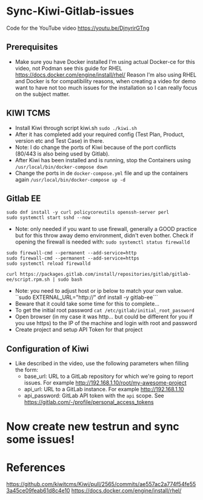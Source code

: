 # Sync-Kiwi-Gitlab-issues
Code for the YouTube video https://youtu.be/DjnyrirGTng

## Prerequisites 
- Make sure you have Docker installed 
I'm using actual Docker-ce for this video, not Podman see this guide for RHEL https://docs.docker.com/engine/install/rhel/
Reason I'm also using RHEL and Docker is for compatibility reasons, when creating a video for demo want to have not too much issues for the installation so I can really focus on the subject matter.

## KIWI TCMS
- Install Kiwi through script kiwi.sh ```sudo ./kiwi.sh```
- After it has completed add your required config (Test Plan, Product, version etc and Test Case) in there. 
- Note: I do change the ports of Kiwi because of the port conflicts (80/443 is also being used by Gitlab). 
- After Kiwi has been installed and is running, stop the Containers using ```/usr/local/bin/docker-compose down```
- Change the ports in de ```docker-compose.yml``` file and up the containers again ```/usr/local/bin/docker-compose up -d```

## Gitlab EE
```
sudo dnf install -y curl policycoreutils openssh-server perl
sudo systemctl start sshd --now
```
- Note: only needed if you want to use firewall, generally a GOOD practice but for this throw away demo environment, didn't even bother. Check if opening the firewall is needed with: 
```sudo systemctl status firewalld```
```
sudo firewall-cmd --permanent --add-service=http
sudo firewall-cmd --permanent --add-service=https
sudo systemctl reload firewalld
```
```curl https://packages.gitlab.com/install/repositories/gitlab/gitlab-ee/script.rpm.sh | sudo bash```
- Note: you need to adjust host or ip below to match your own value. 
``sudo EXTERNAL_URL="http://<host or ip>" dnf install -y gitlab-ee```
- Beware that it could take some time for this to complete... 
- To get the initial root password ```cat /etc/gitlab/initial_root_password```
- Open browser (in my case it was http... but could be different for you if you use https) to the IP of the machine and login with root and password
- Create project and setup API Token for that project 

## Configuration of Kiwi
- Like described in the video, use the following parameters when filling the form:
  - base_url: URL to a GitLab repository for which we're going to report issues. For example http://192.168.1.10/root/my-awesome-project
  - api_url: URL to a GitLab instance. For example http://192.168.1.10
  - api_password: GitLab API token with the ``api`` scope. See https://gitlab.com/-/profile/personal_access_tokens

# Now create new testrun and sync some issues!


# References
https://github.com/kiwitcms/Kiwi/pull/2565/commits/ae557ac2a774f54fe553a45ce09feab61d8c4e10
https://docs.docker.com/engine/install/rhel/
